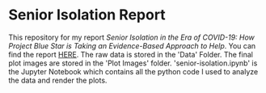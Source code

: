 # Senior Isolation Report

This repository for my report _Senior Isolation in the Era of COVID-19: How Project Blue Star is Taking an Evidence-Based Approach to Help_. You can find the report [HERE](https://projectbluestar.herokuapp.com/our-mission). The raw data is stored in the 'Data' Folder. The final plot images are stored in the 'Plot Images' folder. 'senior-isolation.ipynb' is the Jupyter Notebook which contains all the python code I used to analyze the data and render the plots.
